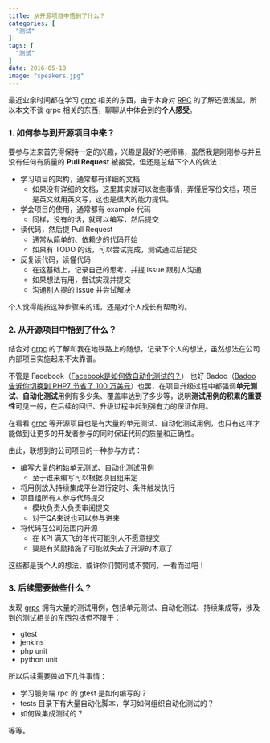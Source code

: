 ```yaml
---
title: 从开源项目中悟到了什么？
categories: [
  "测试"
]
tags: [
  "测试"
]
date: 2016-05-18
image: "speakers.jpg"
---
```


最近业余时间都在学习 [grpc](https://github.com/grpc/grpc) 相关的东西，由于本身对 [RPC](2016-05-15-rpc-guide.md) 的了解还很浅显，所以本文不谈 grpc 相关的东西，聊聊从中体会到的**个人感受**。

### 1. 如何参与到开源项目中来？

要参与进来首先得保持一定的兴趣，兴趣是最好的老师嘛，虽然我是刚刚参与并且没有任何有质量的 **Pull Request** 被接受，但还是总结下个人的做法：

 - 学习项目的架构，通常都有详细的文档
   - 如果没有详细的文档，这里其实就可以做些事情，弄懂后写份文档，项目是英文就用英文写，这也是很大的能力提供。
 - 学会项目的使用，通常都有 example 代码
   - 同样，没有的话，就可以编写，然后提交
 - 读代码，然后提 Pull Request
   - 通常从简单的、依赖少的代码开始
   - 如果有 TODO 的话，可以尝试完成，测试通过后提交
 - 反复读代码，读懂代码
   - 在这基础上，记录自己的思考，并提 issue 跟别人沟通
   - 如果想法有用，尝试实现并提交
   - 沟通别人提的 issue 并尝试解决

个人觉得能按这种步骤来的话，还是对个人成长有帮助的。

### 2. 从开源项目中悟到了什么？

结合对 [grpc](https://github.com/grpc/grpc) 的了解和我在地铁路上的随想，记录下个人的想法，虽然想法在公司内部项目实施起来不太靠谱。

不管是 Facebook（[Facebook是如何做自动化测试的？](http://blog.jobbole.com/14013/)） 也好 Badoo（[Badoo 告诉你切换到 PHP7 节省了 100 万美元](http://www.oschina.net/translate/how-badoo-saved-one-million-dollars-switching-to-php7)）也罢，在项目升级过程中都强调**单元测试**、**自动化测试**用例有多少条、覆盖率达到了多少等，说明**测试用例的积累的重要性**可见一般，在后续的回归、升级过程中起到强有力的保证作用。

在看看 [grpc](https://github.com/grpc/grpc) 等开源项目也是有大量的单元测试、自动化测试用例，也只有这样才能做到让更多的开发者参与的同时保证代码的质量和正确性。

由此，联想到的公司项目的一种参与方式：

 - 编写大量的初始单元测试、自动化测试用例
   - 至于谁来编写可以根据项目组来定
 - 将用例放入持续集成平台进行定时、条件触发执行
 - 项目组所有人参与代码提交
   - 模块负责人负责审阅提交
   - 对于QA来说也可以参与进来
 - 将代码在公司范围内开源
   - 在 KPI 满天飞的年代可能别人不愿意提交
   - 要是有奖励措施了可能就失去了开源的本意了

这些都是我个人的想法，或许你们赞同或不赞同，一看而过吧！

### 3. 后续需要做些什么？

发现 [grpc](https://github.com/grpc/grpc) 拥有大量的测试用例，包括单元测试、自动化测试、持续集成等，涉及到的测试相关的东西包括但不限于：

 - gtest
 - jenkins
 - php unit
 - python unit
 
所以后续需要做如下几件事情：

 - 学习服务端 rpc 的 gtest 是如何编写的？
 - tests 目录下有大量自动化脚本，学习如何组织自动化测试的？
 - 如何做集成测试的？

等等。

